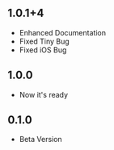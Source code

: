 ## 1.0.1+4
* Enhanced Documentation
* Fixed Tiny Bug
* Fixed iOS Bug

## 1.0.0
* Now it's ready

## 0.1.0
* Beta Version